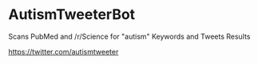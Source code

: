 # AutismTweeterBot 
Scans PubMed and /r/Science for "autism" Keywords and Tweets Results

https://twitter.com/autismtweeter
